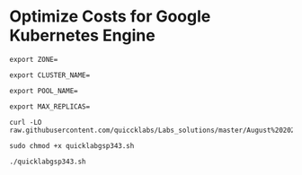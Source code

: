 # Optimize Costs for Google Kubernetes Engine
```
export ZONE=
```
```
export CLUSTER_NAME=
```
```
export POOL_NAME=
```
```
export MAX_REPLICAS=

```
```
curl -LO raw.githubusercontent.com/quiccklabs/Labs_solutions/master/August%202023%20Optimize%20Costs%20for%20Google%20Kubernetes%20Engine%20Challenge%20Lab/quicklabgsp343.sh

sudo chmod +x quicklabgsp343.sh

./quicklabgsp343.sh
```

